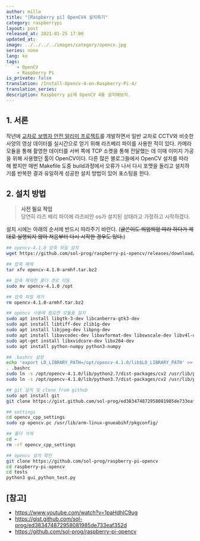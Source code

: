 ```yaml
---
author: millo
title: "[Raspberry pi] OpenCV4 설치하기"
category: raspberrypi
layout: post
released_at: 2021-01-25 17:00
updated_at:
image: ../../../../images/category/opencv.jpg
series: none
lang: ko
tags:
    - OpenCV
    - Raspberry Pi
is_private: false
translation: /Install-Opencv-4-on-Raspberry-Pi-4/
translation_series:
description: Raspberry pi에 OpenCV 4를 설치해보자.
---
```


## 1. 서론

작년에 [교차로 보행자 안전 알리미 프로젝트](https://www.youtube.com/watch?v=AuWtMnEUwC8&t=1s)를 개발하면서 일반 교차로 CCTV와 비슷한 사양의 영상 데이터를 실시간으로 얻기 위해 라즈베리 파이를 사용한 적이 있다. 카메라 모듈을 통해 촬영한 데이터를 서버 쪽에 TCP 소켓을 통해 전달했는 데 이때 이미지 가공을 위해 사용했던 툴이 OpenCV이다. 다른 많은 블로그들에서 OpenCV 설치를 따라 해 봤지만 매번 Makefile 도중 build과정에서 오류가 나서 다시 포맷을 돌리고 설치하기를 반복한 결과 유일하게 성공한 설치 방법이 있어 포스팅을 한다.

## 2. 설치 방법

> **사전 필요 작업** <br/>
> 당연히 라즈 베리 파이에 라즈비안 os가 설치된 상태라고 가정하고 시작하겠다.

설치 시에는 아래의 순서에 반드시 따라주기 바란다. (~~글쓴이도 띄엄띄엄 따라 하다가 제대로 실행되지 않아 처음부터 다시 시작한 경우도 있다.~~)

```bash
## opencv-4.1.0 압축 파일 설치
wget https://github.com/sol-prog/raspberry-pi-opencv/releases/download/opencv4rpi2.1/opencv-4.1.0-armhf.tar.bz2

## 압축 해제
tar xfv opencv-4.1.0-armhf.tar.bz2

## 압축 해제한 폴더 경로 이동
sudo mv opencv-4.1.0 /opt

## 압축 파일 제거
rm opencv-4.1.0-armhf.tar.bz2

## opencv 사용에 필요한 모듈들 설치
sudo apt install libgtk-3-dev libcanberra-gtk3-dev
sudo apt install libtiff-dev zlib1g-dev
sudo apt install libjpeg-dev libpng-dev
sudo apt install libavcodec-dev libavformat-dev libswscale-dev libv4l-dev
sudo apt-get install libxvidcore-dev libx264-dev
sudo apt install python-numpy python3-numpy

## .bashrc 설정
echo 'export LD_LIBRARY_PATH=/opt/opencv-4.1.0/lib$LD_LIBRARY_PATH' >> .bashrc
. .bashrc
sudo ln -s /opt/opencv-4.1.0/lib/python2.7/dist-packages/cv2 /usr/lib/python2.7/dist-packages/cv2
sudo ln -s /opt/opencv-4.1.0/lib/python3.7/dist-packages/cv2 /usr/lib/python3/dist-packages/cv2

## git 설치 및 clone from github
sudo apt install git
git clone https://gist.github.com/sol-prog/ed383474872958081985de733eaf352d opencv_cpp_settings

## settings
cd opencv_cpp_settings
sudo cp opencv.pc /usr/lib/arm-linux-gnueabihf/pkgconfig/

## 폴더 삭제
cd ~
rm -rf opencv_cpp_settings

## opencv 설치 확인
git clone https://github.com/sol-prog/raspberry-pi-opencv
cd raspberry-pi-opencv
cd tests
python3 gui_python_test.py
```

## [참고]

-   https://www.youtube.com/watch?v=1paHdhIC9ug
-   https://gist.github.com/sol-prog/ed383474872958081985de733eaf352d
-   https://github.com/sol-prog/raspberry-pi-opencv
